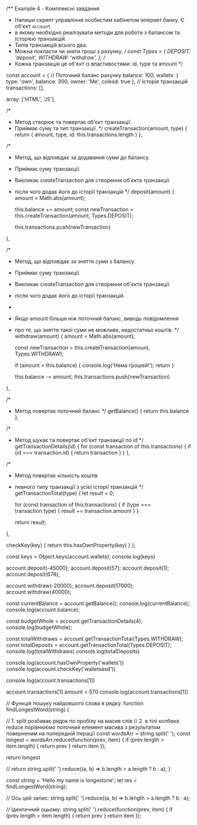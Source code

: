 <!-- /\*\*

- Task 1.
- Напиши скрипт, який для об'єкта `user`, послідовно:
- - додає поле `mood` зі значенням `'happy'`
- - замінює значення `hobby` на `'skydiving'`
- - замінює значення `premium` на `false`
- - виводить вміст об'єкта `user` у форматі `ключ:значення` використовуючи `Object.keys()` та
    `for...of` \*/

const abc = 'greeting';

const user = { name: 'Mango', age: 20, hobby: 'html', premium: true, };

user.mood = 'happy'; user.hobby = 'skydiving'; user.premium = false;

// 1) Отримати масив ключів обʼєкта const userKeys = Object.keys(user);

// 2) пройтись масивом по ключах і вивести в консоль рядки // `ключ:значення`

for (const key of userKeys) { console.log(`${key}: ${user[key]}`) }

/\*\* -->

<!-- - Task 2.
- У нас є об'єкт, де зберігаються зарплати нашої команди.
- Напишіть код для підсумовування всіх зарплат і збережіть
- результат у змінній sum. Повинно
- вийти 390. Якщо об'єкт `salaries` порожній,
- то результат має бути 0. \*/

const salaries = { John: 100, Ann: 160, Pete: 130, };

const salariesValues = Object.values(salaries); let salarySum = 0;

for (const value of salariesValues) { salarySum += value
}

console.log(salarySum) -->

<!-- /\*\* Example 3

- Напишіть функцію `calcTotalPrice(stones, stoneName)`, яка приймає масив
- об'єктів та рядок з назвою каменю. Функція рахує і повертає загальну вартість
- каміння з таким ім'ям, ціною та кількістю з об'єкта \*/

const stones = [ { name: 'Смарагд', price: 1300, quantity: 4 }, { name: 'Діамант', price: 2700,
quantity: 3 }, { name: 'Сапфір', price: 400, quantity: 7 }, { name: 'Щебінь', price: 200, quantity:
2 }, ];

const calcTotalPrice = function (stones, stoneName) {

let result;

for (const stone of stones) { if (stone.name === stoneName) { result = stone.price \* stone.quantity
} }

return result }

let total = calcTotalPrice(stones, 'Діамант'); let total2 = calcTotalPrice(stones, 'Сапфір');
console.log(total, total2) -->

/\*\* Example 4 - Комплексні завдання

- Напиши скрипт управління особистим кабінетом інтернет банку. Є об'єкт `account`
- в якому необхідно реалізувати методи для роботи з балансом та історією транзакцій.
- Типів транзакцій всього два.
- Можна покласти чи зняти гроші з рахунку. _/ const Types = { DEPOSIT: 'deposit', WITHDRAW:
  'withdraw', }; /_
- Кожна транзакція це об'єкт із властивостями: id, type та amount \*/

const account = { // Поточний баланс рахунку balance: 100, wallets: { type: 'own', balance: 300,
owner: 'Me', colesd: true }, // Історія транзакцій transactions: [],

array: ['HTML', 'JS'],

/\*

- Метод створює та повертає об'єкт транзакції.
- Приймає суму та тип транзакції. \*/ createTransaction(amount, type) { return { amount, type, id:
  this.transactions.length } },

/\*

- Метод, що відповідає за додавання суми до балансу.
- Приймає суму транзакції.
- Викликає createTransaction для створення об'єкта транзакції
- після чого додає його до історії транзакцій \*/ deposit(amount) { amount = Math.abs(amount);

  this.balance += amount; const newTransaction = this.createTransaction(amount, Types.DEPOSIT);

  this.transactions.push(newTransaction)

},

/\*

- Метод, що відповідає за зняття суми з балансу.
- Приймає суму транзакції.
- Викликає createTransaction для створення об'єкта транзакції
- після чого додає його до історії транзакцій.
-
- Якщо amount більше ніж поточний баланс, виводь повідомлення
- про те, що зняття такої суми не можливе, недостатньо коштів. \*/ withdraw(amount) { amount =
  Math.abs(amount);

  const newTransaction = this.createTransaction(amount, Types.WITHDRAW);

  if (amount > this.balance) { console.log('Нема грошей!'); return }

  this.balance -= amount; this.transactions.push(newTransaction)

},

/\*

- Метод повертає поточний баланс \*/ getBalance() { return this.balance },

/\*

- Метод шукає та повертає об'єкт транзакції по id \*/ getTransactionDetails(id) { for (const
  transaction of this.transactions) { if (id === transaction.id) { return transaction } } },

/\*

- Метод повертає кількість коштів
- певного типу транзакції з усієї історії транзакцій \*/ getTransactionTotal(type) { let result = 0;

  for (const transaction of this.transactions) { if (type === transaction.type) { result +=
  transaction.amount } }

  return result;

},

checkKey(key) { return this.hasOwnProperty(key) } };

const keys = Object.keys(account.wallets); console.log(keys)

account.deposit(-45000); account.deposit(57); account.deposit(1); account.deposit(678);

account.withdraw(-20000); account.deposit(17000); account.withdraw(40000);

const currentBalance = account.getBalance(); console.log(currentBalance);
console.log(account.balance);

const budgetWhole = account.getTransactionDetails(4); console.log(budgetWhole);

const totalWithdraws = account.getTransactionTotal(Types.WITHDRAW); const totalDeposits =
account.getTransactionTotal(Types.DEPOSIT); console.log(totalWithdraws) console.log(totalDeposits)

console.log(account.hasOwnProperty('wallets')) console.log(account.checkKey('walletsasd'))

console.log(account.transactions[1])

account.transactions[1].amount = 570 console.log(account.transactions[1])

// Функція пошуку найдовшого слова в рядку. function findLongestWord(string) {

// 1. split розбиває рядок по пробілу на масив слів // 2. в тілі колбека reduce порівнюємо поточний
елемент масива з результатом поверненим на попередній ітерації const wordsArr = string.split(' ');
const longest = wordsArr.reduce(function(prev, item) { if (prev.length > item.length) { return prev
} return item });

return longest

// return string.split(' ').reduce((a, b) => b.length > a.length ? b : a); }

const string = 'Hello my name is longestone'; let res = findLongestWord(string);

// Ось цей запис: string.split(' ').reduce((a, b) => b.length > a.length ? b : a);

// Ідентичний оцьому: string.split(' ').reduce(function(prev, item) { if (prev.length > item.length)
{ return prev } return item });
